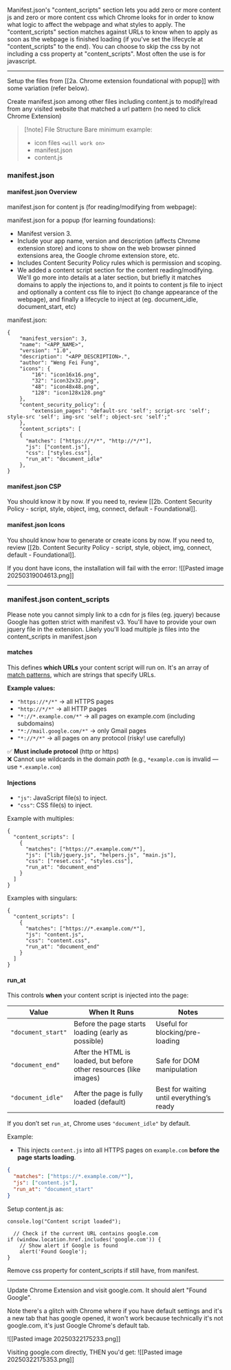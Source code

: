 
Manifest.json's "content_scripts" section lets you add zero or more content js and zero or more content css which Chrome looks for in order to know what logic to affect the webpage and what styles to apply. The "content_scripts" section matches against URLs to know when to apply as soon as the webpage is finished loading (if you've set the lifecycle at "content_scripts" to the end). You can choose to skip the css by not including a css property at "content_scripts". Most often the use is for javascript.

---

Setup the files from [[2a. Chrome extension foundational with popup]] with some variation (refer below).

Create manifest.json among other files including content.js to modify/read from any visited website that matched a url pattern (no need to click Chrome Extension)

>[!note] File Structure
>Bare minimum example:
>- icon files `<will work on>`
>- manifest.json
>- content.js
> 
### manifest.json

#### manifest.json Overview

manifest.json for content js (for reading/modifying from webpage):

manifest.json for a popup (for learning foundations):
- Manifest version 3.
- Include your app name, version and description (affects Chrome extension store) and icons to show on the web browser pinned extensions area, the Google chrome extension store, etc.
- Includes Content Security Policy rules which is permission and scoping.
- We added a content script section for the content reading/modifying. We'll go more into details at a later section, but briefly it matches domains to apply the injections to, and it points to content js file to inject and optionally a content css file to inject (to change appearance of the webpage), and finally a lifecycle to inject at (eg. document_idle, document_start, etc)

manifest.json:
```
{  
    "manifest_version": 3,  
    "name": "<APP_NAME>",  
    "version": "1.0",  
    "description": "<APP_DESCRIPTION>.",  
    "author": "Weng Fei Fung",
    "icons": {  
        "16": "icon16x16.png",  
        "32": "icon32x32.png",  
        "48": "icon48x48.png",  
        "128": "icon128x128.png"  
    },
    "content_security_policy": {  
        "extension_pages": "default-src 'self'; script-src 'self'; style-src 'self'; img-src 'self'; object-src 'self';"
    },
    "content_scripts": [
    {
      "matches": ["https://*/*", "http://*/*"],
      "js": ["content.js"],
      "css": ["styles.css"],
      "run_at": "document_idle"
    },
}
```
#### manifest.json CSP

You should know it by now. If you need to, review [[2b. Content Security Policy - script, style, object, img, connect, default - Foundational]].

#### manifest.json Icons

You should know how to generate or create icons by now. If you need to, review [[2b. Content Security Policy - script, style, object, img, connect, default - Foundational]]. 

If you dont have icons, the installation will fail with the error:
![[Pasted image 20250319004613.png]]

---

### manifest.json content_scripts

Please note you cannot simply link to a cdn for js files (eg. jquery) because Google has gotten strict with manifest v3. You'll have to provide your own jquery file in the extension. Likely you'll load multiple js files into the content_scripts in manifest.json

#### matches

This defines **which URLs** your content script will run on. It's an array of [match patterns](https://developer.chrome.com/docs/extensions/mv3/match_patterns/), which are strings that specify URLs.

**Example values:**

- `"https://*/*"` → all HTTPS pages
- `"http://*/*"` → all HTTP pages
- `"*://*.example.com/*"` → all pages on example.com (including subdomains)
- `"*://mail.google.com/*"` → only Gmail pages
- `"*://*/*"` → all pages on any protocol (risky! use carefully)

✅ **Must include protocol** (http or https)  
❌ Cannot use wildcards in the domain _path_ (e.g., `*example.com` is invalid — use `*.example.com`)

#### Injections

- `"js"`: JavaScript file(s) to inject.
- `"css"`: CSS file(s) to inject.

Example with multiples:
```
{
  "content_scripts": [
    {
      "matches": ["https://*.example.com/*"],
      "js": ["lib/jquery.js", "helpers.js", "main.js"],
      "css": ["reset.css", "styles.css"],
      "run_at": "document_end"
    }
  ]
}
```

Examples with singulars:
```
{
  "content_scripts": [
    {
      "matches": ["https://*.example.com/*"],
      "js": "content.js",
      "css": "content.css",
      "run_at": "document_end"
    }
  ]
}

```

#### run_at

This controls **when** your content script is injected into the page:

|Value|When It Runs|Notes|
|---|---|---|
|`"document_start"`|Before the page starts loading (early as possible)|Useful for blocking/pre-loading|
|`"document_end"`|After the HTML is loaded, but before other resources (like images)|Safe for DOM manipulation|
|`"document_idle"`|After the page is fully loaded (default)|Best for waiting until everything’s ready|

If you don’t set `run_at`, Chrome uses `"document_idle"` by default.


Example:
- This injects `content.js` into all HTTPS pages on `example.com` **before the page starts loading**.
```json
{
  "matches": ["https://*.example.com/*"],
  "js": ["content.js"],
  "run_at": "document_start"
}
```

Setup content.js as:
```
console.log("Content script loaded");

  // Check if the current URL contains google.com
if (window.location.href.includes('google.com')) {
    // Show alert if Google is found
    alert('Found Google');
} 
```

Remove css property for content_scripts if still have, from manifest.

---

Update Chrome Extension and visit google.com. It should alert "Found Google".

Note there's a glitch with Chrome where if you have default settings and it's a new tab that has google opened, it won't work because technically it's not google.com, it's just Google Chrome's default tab.


![[Pasted image 20250322175233.png]]

Visiting google.com directly, THEN you'd get:
![[Pasted image 20250322175353.png]]